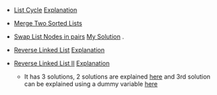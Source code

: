 * [List Cycle](https://www.interviewbit.com/problems/list-cycle/) 
  [Explanation](https://leetcode.com/problems/linked-list-cycle-ii/discuss/44781/Concise-O(n)-solution-by-using-C%2B%2B-with-Detailed-Alogrithm-Description)
  
* [Merge Two Sorted Lists](https://www.interviewbit.com/problems/merge-two-sorted-lists/)

* [Swap List Nodes in pairs](https://www.interviewbit.com/problems/swap-list-nodes-in-pairs/)
  [My Solution](https://leetcode.com/problems/swap-nodes-in-pairs/discuss/908105/Easy-understand-Iterative-solution)
.
* [Reverse Linked List](https://leetcode.com/problems/reverse-linked-list/)
  [Explanation](https://leetcode.com/problems/reverse-linked-list/solution)

* [Reverse Linked List II](https://leetcode.com/problems/reverse-linked-list-ii/)
  [Explanation](https://leetcode.com/problems/reverse-linked-list-ii/discuss/30709/Talk-is-cheap-show-me-the-code-(and-DRAWING))<br/>
    * It has 3 solutions, 2 solutions are explained [here](https://leetcode.com/articles/reverse-linked-list-ii/#) and 3rd solution can be explained using a dummy variable [here](https://leetcode.com/problems/reverse-linked-list-ii/discuss/30668/C%2B%2B-simple)
